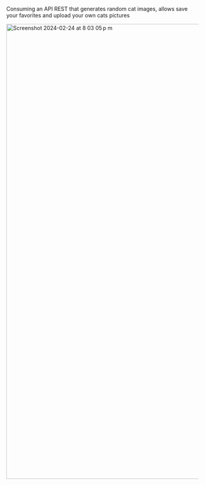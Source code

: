 Consuming an API REST that generates random cat images, allows save your favorites and upload your own cats pictures

<img width="1189" alt="Screenshot 2024-02-24 at 8 03 05 p m" src="https://github.com/LuisSerran/Cats-App/assets/156027759/1a8510b9-fe31-4fed-9cf2-e35d72de15f7">
